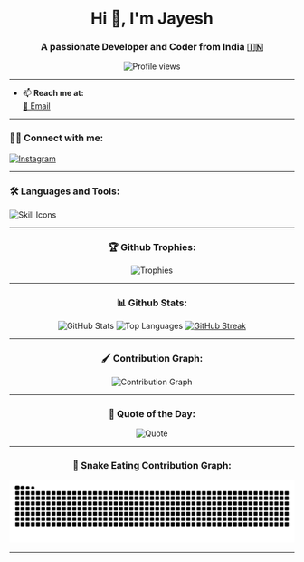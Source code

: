 <h1 align="center">Hi 👋, I'm Jayesh</h1>
<h3 align="center">A passionate Developer and Coder from India 🇮🇳</h3>

<p align="center">
  <img src="https://komarev.com/ghpvc/?username=jv2350&label=Profile%20views&color=0e75b6&style=flat" alt="Profile views" />
</p>

---

- 📫 **Reach me at:**  
  [📧 Email](mailto:jv393619@gmail.com)

---

<h3 align="left">🧑‍💻 Connect with me:</h3>
<p align="left">
  <a href="https://instagram.com/_btw_i_m_jayesh_" target="blank">
    <img align="center" src="https://raw.githubusercontent.com/rahuldkjain/github-profile-readme-generator/master/src/images/icons/Social/instagram.svg" alt="Instagram" height="30" width="40" />
  </a>
</p>

---

<h3 align="left">🛠️ Languages and Tools:</h3>
<p align="left">
  <img src="https://skillicons.dev/icons?i=html,css,js,react,nodejs,tailwind,github,vscode" alt="Skill Icons" />
</p>

---

<h3 align="center">🏆 Github Trophies:</h3>
<p align="center">
  <img src="https://github-profile-trophy.vercel.app/?username=jv2350&theme=dracula&row=1&margin-w=15&margin-h=15" alt="Trophies" />
</p>

---

<h3 align="center">📊 Github Stats:</h3>
<p align="center">
  <img src="https://github-readme-stats.vercel.app/api?username=jv2350&show_icons=true&theme=dracula&count_private=true&include_all_commits=true&hide_border=false" height="150" alt="GitHub Stats" />
  <img src="https://github-readme-stats.vercel.app/api/top-langs/?username=jv2350&layout=compact&theme=dracula&hide_border=false&langs_count=8" height="150" alt="Top Languages" />
  <a href="https://git.io/streak-stats"><img src="https://streak-stats.demolab.com?user=jv2350&theme=dracula" alt="GitHub Streak" /></a>
</p>

---

<h3 align="center">🖌️ Contribution Graph:</h3>
<p align="center">
  <img src="https://github-readme-activity-graph.vercel.app/graph?username=jv2350&theme=dracula" alt="Contribution Graph" />
</p>

---

<h3 align="center">🌟 Quote of the Day:</h3>
<p align="center">
  <img src="https://quotes-github-readme.vercel.app/api?type=horizontal&theme=dracula" alt="Quote" />
</p>

---

<h3 align="center">🐍 Snake Eating Contribution Graph:</h3>
<p align="center">
  <img src="https://github.com/Jv2350/Jv2350/blob/output/snake.svg" alt="Snake animation" />
</p>

---
